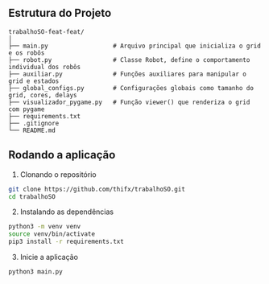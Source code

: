 ## Estrutura do Projeto

```
trabalhoSO-feat-feat/
│
├── main.py                  # Arquivo principal que inicializa o grid e os robôs
├── robot.py                 # Classe Robot, define o comportamento individual dos robôs
├── auxiliar.py              # Funções auxiliares para manipular o grid e estados
├── global_configs.py        # Configurações globais como tamanho do grid, cores, delays
├── visualizador_pygame.py   # Função viewer() que renderiza o grid com pygame
├── requirements.txt        
├── .gitignore              
└── README.md               
```

## Rodando a aplicação

1. Clonando o repositório
```bash
git clone https://github.com/thifx/trabalhoSO.git
cd trabalhoSO
```
2. Instalando as dependências

```bash
python3 -m venv venv
source venv/bin/activate
pip3 install -r requirements.txt
```

3. Inicie a aplicação
```bash
python3 main.py
```
